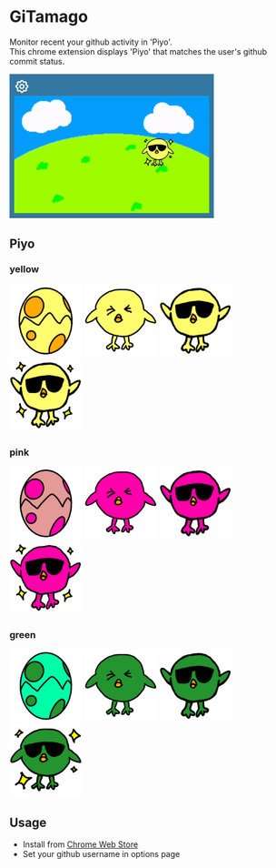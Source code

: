 # GiTamago

Monitor recent your github activity in 'Piyo'.\
This chrome extension displays 'Piyo' that matches the user's github commit status.

<img src="imgs/demo.gif" width="360">

## Piyo

### yellow

<div>
    <img src="src/skins/yellow/0.gif" width="128">
    <img src="src/skins/yellow/1.gif" width="128">
    <img src="src/skins/yellow/2.gif" width="128">
    <img src="src/skins/yellow/3.gif" width="128">
</div>

### pink

<div>
    <img src="src/skins/pink/0.gif" width="128">
    <img src="src/skins/pink/1.gif" width="128">
    <img src="src/skins/pink/2.gif" width="128">
    <img src="src/skins/pink/3.gif" width="128">
</div>

### green

<div>
    <img src="src/skins/green/0.gif" width="128">
    <img src="src/skins/green/1.gif" width="128">
    <img src="src/skins/green/2.gif" width="128">
    <img src="src/skins/green/3.gif" width="128">
</div>

## Usage

- Install from [Chrome Web Store](https://chrome.google.com/webstore/detail/gitamago/blgokogbebhdjeegabipeikdimmfidje)
- Set your github username in options page
